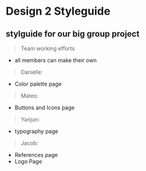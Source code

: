 # Design 2 Styleguide 

## stylguide for our big group project 

> Team working efforts 
- all members can make their own 


> Danielle: 
- Color palette page


> Mateo: 
- Buttons and Icons page 

> Yanjun: 
- typography page 


> Jacob: 
- References page 
- Logo Page 

